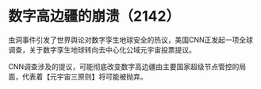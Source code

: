 # 数字高边疆的崩溃（2142）

虫洞事件引发了世界舆论对数字孪生地球安全的热议，美国CNN正发起一项全球调查，关于数字孪生地球转向去中心化公域元宇宙投票提议。



CNN调查涉及的提议，可能彻底改变数字高边疆由主要国家超级节点管控的局面，代表着【元宇宙三原则】将可能被抛弃。
